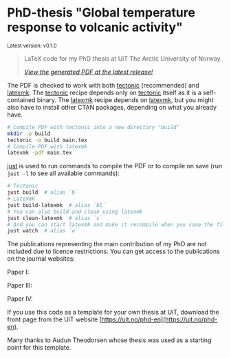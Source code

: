 # PhD-thesis "Global temperature response to volcanic activity"

<sup>Latest version: v0.1.0</sup> <!-- x-release-please-version -->

<!-- dprint-ignore-start -->
> LaTeX code for my PhD thesis at UiT The Arctic University of Norway.
>
> [_View the generated PDF at the latest release!_](https://github.com/engeir/phd-thesis/releases/download/v0.1.0/main.pdf) <!-- x-release-please-version -->
<!-- dprint-ignore-end -->

The PDF is checked to work with both [tectonic] (recommended) and [latexmk]. The
[tectonic] recipe depends only on [tectonic] itself as it is a self-contained binary.
The [latexmk] recipe depends on [latexmk], but you might also have to install other CTAN
packages, depending on what you already have.

```bash
# Compile PDF with tectonic into a new directory "build"
mkdir -p build
tectonic -o build main.tex
# Compile PDF with latexmk
latexmk -pdf main.tex
```

[just] is used to run commands to compile the PDF or to compile on save (run `just -l`
to see all available commands):

```bash
# Tectonic
just build  # alias `b`
# Latexmk
just build-latexmk  # alias `bl`
# You can also build and clean using latexmk
just clean-latexmk  # alias `c`
# And you can start latexmk and make it recompile when you save the file
just watch  # alias `w`
```

The publications representing the main contribution of my PhD are not included due to
licence restrictions. You can get access to the publications on the journal websites:

Paper I:

Paper III:

Paper IV:

If you use this code as a template for your own thesis at UiT, download the front page
from the UiT website [https://uit.no/phd-en](https://uit.no/phd-en).

Many thanks to Audun Theodorsen whose thesis was used as a starting point for this
template.

[just]: https://just.systems/
[tectonic]: https://tectonic-typesetting.github.io/en-US/
[latexmk]: https://mg.readthedocs.io/latexmk.html
